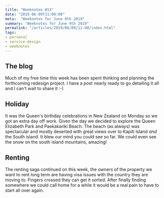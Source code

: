 ```yaml
---
title: "Weeknotes #13"
date: "2019-06-09T11:00:00"
meta:  "Weeknotes for June 9th 2019"
summary: "Weeknotes for June 9th 2019"
permalink: "/articles/2019/06/09/11-00/index.html"
tags:
- personal
- service-design
- weeknotes
---
```


## The blog

Much of my free time this week has been spent thinking and planning the forthcoming redesign project. I have a post nearly ready to go detailing it all and I can't wait to share it :-)

## Holiday

It was the Queen's birthday celebrations in New Zealand on Monday so we got an extra day off work. Given the day we decided to explore the Queen Elizabeth Park and Paekakariki  Beach. The beach (as always) was spectacular and mostly deserted with great views over to Kapiti Island *and* the South island. It blew our mind you could see so far. We could even see the snow on the south island mountains, amazing!

## Renting

The renting saga continued on this week, the owners of the  property we want to rent long term are having visa issues with the country they are moving to. Fingers crossed they can get it sorted. After finally finding somewhere we could call home for a while it would be a real pain to have to start all over again.
